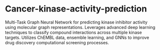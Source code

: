 # Cancer-kinase-activity-prediction
Multi-Task Graph Neural Network for predicting kinase inhibitor activity using molecular graph representations. Leverages advanced deep learning techniques to classify compound interactions across multiple kinase targets. Utilizes ChEMBL data, ensemble learning, and GNNs to improve drug discovery computational screening processes.
